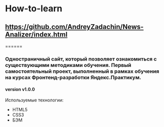# How-to-learn

## https://github.com/AndreyZadachin/News-Analizer/index.html

======

### Одностраничный сайт, который позволяет ознакомиться с существующими методиками обучения. Первый самостоятельный проект, выполненный в рамках обучения на курсах Фронтенд-разработки Яндекс.Практикум.

#### version v1.0.0

Используемые технологии:

- HTML5
- CSS3
- БЭМ
